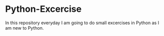 # Python-Excercise
In this repository everyday I am going to do small excercises in Python as I am new to Python.
